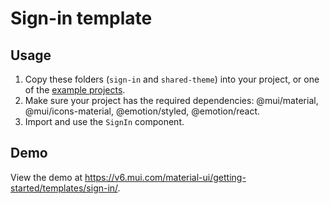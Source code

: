 # Sign-in template

## Usage

<!-- #repo-reference -->

1. Copy these folders (`sign-in` and `shared-theme`) into your project, or one of the [example projects](https://github.com/mui/material-ui/tree/v6.x/examples).
2. Make sure your project has the required dependencies: @mui/material, @mui/icons-material, @emotion/styled, @emotion/react.
3. Import and use the `SignIn` component.

## Demo

<!-- #host-reference -->

View the demo at https://v6.mui.com/material-ui/getting-started/templates/sign-in/.
